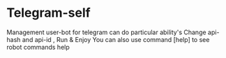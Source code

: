 # Telegram-self
Management user-bot for telegram
can do  particular ability's Change api-hash and api-id , Run & Enjoy 
You can also use command [help] to see robot commands help
